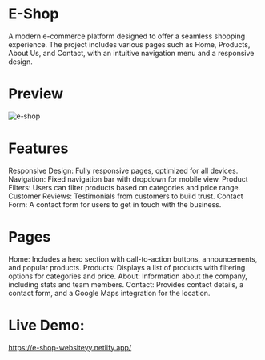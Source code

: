 # E-Shop 

A modern e-commerce platform designed to offer a seamless shopping experience. The project includes various pages such as Home, Products, About Us, and Contact, with an intuitive navigation menu and a responsive design.

# Preview

![e-shop](https://github.com/user-attachments/assets/f695311e-0dae-4f95-9bd6-c7ead4b1c435)


# Features
Responsive Design: Fully responsive pages, optimized for all devices.
Navigation: Fixed navigation bar with dropdown for mobile view.
Product Filters: Users can filter products based on categories and price range.
Customer Reviews: Testimonials from customers to build trust.
Contact Form: A contact form for users to get in touch with the business.

# Pages

Home: Includes a hero section with call-to-action buttons, announcements, and popular products.
Products: Displays a list of products with filtering options for categories and price.
About: Information about the company, including stats and team members.
Contact: Provides contact details, a contact form, and a Google Maps integration for the location.

# Live Demo:
https://e-shop-websiteyy.netlify.app/


